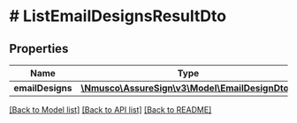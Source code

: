 # # ListEmailDesignsResultDto

## Properties

Name | Type | Description | Notes
------------ | ------------- | ------------- | -------------
**emailDesigns** | [**\Nmusco\AssureSign\v3\Model\EmailDesignDto[]**](EmailDesignDto.md) |  | [optional] 

[[Back to Model list]](../../README.md#documentation-for-models) [[Back to API list]](../../README.md#documentation-for-api-endpoints) [[Back to README]](../../README.md)



